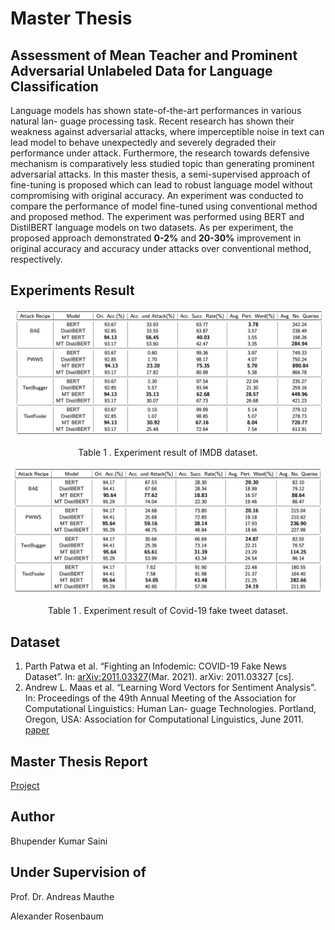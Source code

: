 # Master Thesis
## Assessment of Mean Teacher and Prominent Adversarial Unlabeled Data for Language Classification

Language models has shown state-of-the-art performances in various natural lan- guage processing task. Recent research has shown their weakness against adversarial attacks, where imperceptible noise in text can lead model to behave unexpectedly and severely degraded their performance under attack. Furthermore, the research towards defensive mechanism is comparatively less studied topic than generating prominent adversarial attacks. In this master thesis, a semi-supervised approach of fine-tuning is proposed which can lead to robust language model without compromising with original accuracy. An experiment was conducted to compare the performance of model fine-tuned using conventional method and proposed method. The experiment was performed using BERT and DistilBERT language models on two datasets. As per experiment, the proposed approach demonstrated __0-2%__ and __20-30%__ improvement in original accuracy and accuracy under attacks over conventional method, respectively.

## Experiments Result
![ddata_directory](img/res_imdb.png)
<p align="center">Table 1 . Experiment result of IMDB dataset. </p>

![ddata_directory](img/res_fknew.png)
<p align="center">Table 1 . Experiment result of Covid-19 fake tweet dataset. </p>

## Dataset
1. Parth Patwa et al. “Fighting an Infodemic: COVID-19 Fake News Dataset”. In: [arXiv:2011.03327](https://arxiv.org/abs/2011.03327)(Mar. 2021). arXiv: 2011.03327 [cs].
2. Andrew L. Maas et al. “Learning Word Vectors for Sentiment Analysis”. In: Proceedings of the 49th Annual Meeting of the Association for Computational Linguistics: Human Lan- guage Technologies. Portland, Oregon, USA: Association for Computational Linguistics, June 2011. [paper](https://ai.stanford.edu/~ang/papers/acl11-WordVectorsSentimentAnalysis.pdf)


## Master Thesis Report 
[Project](https://github.com/bksaini078/Mean-Teacher-BERT-Robustness-Assessment)

## Author 
Bhupender Kumar Saini
## Under Supervision of 
Prof. Dr. Andreas Mauthe

Alexander Rosenbaum
